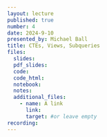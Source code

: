 ```yaml
---
layout: lecture
published: true
number: 4
date: 2024-9-10
presented_by: Michael Ball
title: CTEs, Views, Subqueries
files:
  slides:
  pdf_slides:
  code:
  code_html:
  notebook:
  notes:
  additional_files:
    - name: A link
      link:
      target: #or leave empty
recording:
---
```

